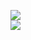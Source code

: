 [![](https://img.shields.io/badge/Made%20With-Github%20Spray-lightgrey.svg?style=for-the-badge&logo=github)](https://github.com/Annihil/github-spray#8103)  
[![](https://i.imgur.com/2DrTn0Z.gif)](https://github.com/Annihil/github-spray)